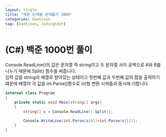 ```yaml
---
layout: single
title: "백준 단계별 문제풀기 1000"
categories: baekjoon
tag: [baekjoon, codingtest]
---
```


# (C#) 백준 1000번 풀이

Console.ReadLine()의 값은 문자열 즉 string이고 두 문자열 사이 공백으로 A와 B를 나누기 때문에 Split() 함수를 써줍니다.<br>
입력 값을 string의 배열로 받아있는 상태이고 첫번째 값과 두번째 값의 합을 출력하기 떄문에 배열의 각 값을 int.Parse()함수로 int형 변환 시켜줌과 동시에 더합니다.<br>

```cs
internal class Program
{
    private static void Main(string[] args)
    {
        string[] s = Console.ReadLine().Split();

        Console.WriteLine(int.Parse(s[0])+int.Parse(s[1]));
    }
}
```
